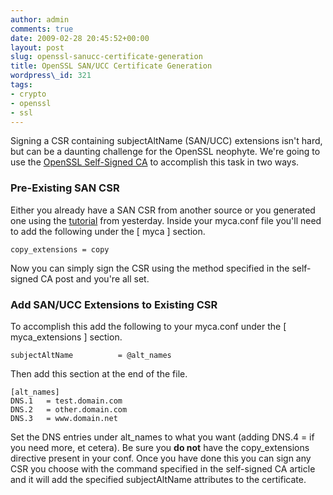 ```yaml
---
author: admin
comments: true
date: 2009-02-28 20:45:52+00:00
layout: post
slug: openssl-sanucc-certificate-generation
title: OpenSSL SAN/UCC Certificate Generation
wordpress\_id: 321
tags:
- crypto
- openssl
- ssl
---
```


Signing a CSR containing subjectAltName (SAN/UCC) extensions isn't hard, but can be a daunting challenge for the OpenSSL neophyte.  We're going to use the [OpenSSL Self-Signed CA](/2009/01/18/openssl-self-signed-ca/) to accomplish this task in two ways.


### Pre-Existing SAN CSR


Either you already have a SAN CSR from another source or you generated one using the [tutorial](/2009/02/27/creating-a-subjectaltname-sanucc-csr/) from yesterday.  Inside your myca.conf file you'll need to add the following under the [ myca ] section.

```
copy_extensions	= copy
```

Now you can simply sign the CSR using the method specified in the self-signed CA post and you're all set.



### Add SAN/UCC Extensions to Existing CSR


To accomplish this add the following to your myca.conf under the [ myca\_extensions ] section.

```
subjectAltName          = @alt_names
```

Then add this section at the end of the file.

```
[alt_names]
DNS.1   = test.domain.com
DNS.2   = other.domain.com
DNS.3   = www.domain.net
```

Set the DNS entries under alt\_names to what you want (adding DNS.4 = if you need more, et cetera).  Be sure you **do not** have the copy\_extensions directive present in your conf.
Once you have done this you can sign any CSR you choose with the command specified in the self-signed CA article and it will add the specified subjectAltName attributes to the certificate.
